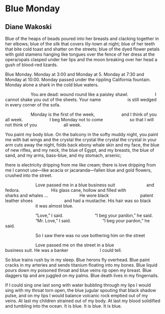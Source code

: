 # Blue Monday
## Diane Wakoski
Blue of the heaps of beads poured into her breasts
and clacking together in her elbows;
blue of the silk
that covers lily-town at night;
blue of her teeth
that bite cold toast
and shatter on the streets;
blue of the dyed flower petals with gold stamens
hanging like tongues
over the fence of her dress
at the opera/opals clasped under her lips
and the moon breaking over her head a
gush of blood-red lizards.

Blue Monday. Monday at 3:00 and
Monday at 5. Monday at 7:30 and
Monday at 10:00. Monday passed under the rippling
California fountain. Monday alone
a shark in the cold blue waters.

                     You are dead: wound round like a paisley shawl.
                     I cannot shake you out of the sheets. Your name
                     is still wedged in every corner of the sofa.

                     Monday is the first of the week,
                     and I think of you all week.
                     I beg Monday not to come
                     so that I will not think of you
                     all week.

You paint my body blue. On the balcony
in the softy muddy night, you paint me
with bat wings and the crystal
the crystal
the crystal
the crystal in your arm cuts away
the night, folds back ebony whale skin
and my face, the blue of new rifles,
and my neck, the blue of Egypt,
and my breasts, the blue of sand,
and my arms, bass-blue,
and my stomach, arsenic;

there is electricity dripping from me like cream;
there is love dripping from me I cannot use—like acacia or
jacaranda—fallen blue and gold flowers, crushed into the street.

                         Love passed me in a blue business suit
                         and fedora.
                         His glass cane, hollow and filled with
                         sharks and whales ...
                         He wore black
                         patent leather shoes
                         and had a mustache. His hair was so black
                         it was almost blue.

                         “Love,” I said.
                         “I beg your pardon,” he said.
                         “Mr. Love,” I said.
                         “I beg your pardon,” he said.

                         So I saw there was no use bothering him on the street

                         Love passed me on the street in a blue
                         business suit. He was a banker
                         I could tell.

So blue trains rush by in my sleep.
Blue herons fly overhead.
Blue paint cracks in my
arteries and sends titanium
floating into my bones.
Blue liquid pours down
my poisoned throat and blue veins
rip open my breast. Blue daggers tip
and are juggled on my palms.
Blue death lives in my fingernails.

If I could sing one last song
with water bubbling through my lips
I would sing with my throat torn open,
the blue jugular spouting that black shadow pulse,
and on my lips
I would balance volcanic rock
emptied out of my veins. At last
my children strained out
of my body. At last my blood
solidified and tumbling into the ocean.
It is blue.
It is blue.
It is blue.